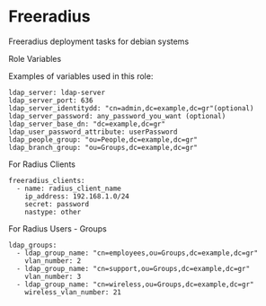 Freeradius
=============

Freeradius deployment tasks for debian systems

Role Variables

Examples of variables used in this role:
```
ldap_server: ldap-server
ldap_server_port: 636
ldap_server_identitydd: "cn=admin,dc=example,dc=gr"(optional)
ldap_server_password: any_password_you_want (optional)
ldap_server_base_dn: "dc=example,dc=gr"
ldap_user_password_attribute: userPassword
ldap_people_group: "ou=People,dc=example,dc=gr"
ldap_branch_group: "ou=Groups,dc=example,dc=gr"
```
For Radius Clients
```
freeradius_clients:
  - name: radius_client_name
    ip_address: 192.168.1.0/24
    secret: password
    nastype: other
```
For Radius Users - Groups
```
ldap_groups:
  - ldap_group_name: "cn=employees,ou=Groups,dc=example,dc=gr"
    vlan_number: 2
  - ldap_group_name: "cn=support,ou=Groups,dc=example,dc=gr"
    vlan_number: 3
  - ldap_group_name: "cn=wireless,ou=Groups,dc=example,dc=gr"
    wireless_vlan_number: 21
```
